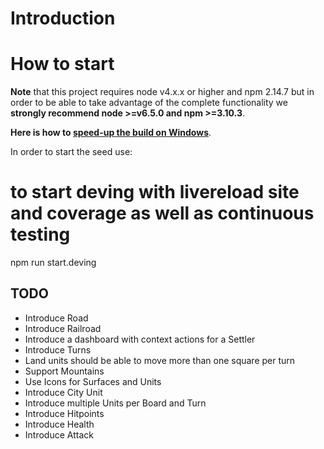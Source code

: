# Introduction

# How to start

**Note** that this project requires node v4.x.x or higher and npm 2.14.7 but in order to be able to take advantage of the complete functionality we **strongly recommend node >=v6.5.0 and npm >=3.10.3**.

**Here is how to [speed-up the build on Windows](https://github.com/mgechev/angular-seed/wiki/Speed-up-the-build-on-Windows)**.

In order to start the seed use:

# to start deving with livereload site and coverage as well as continuous testing
npm run start.deving

## TODO
 - Introduce Road
 - Introduce Railroad
 - Introduce a dashboard with context actions for a Settler
 - Introduce Turns
 - Land units should be able to move more than one square per turn
 - Support Mountains
 - Use Icons for Surfaces and Units
 - Introduce City Unit
 - Introduce multiple Units per Board and Turn
 - Introduce Hitpoints
 - Introduce Health
 - Introduce Attack
